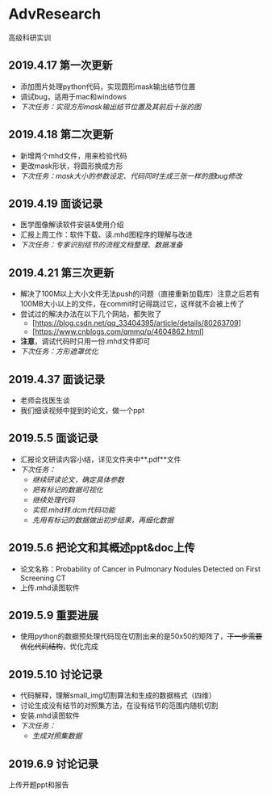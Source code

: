 # AdvResearch
高级科研实训


## 2019.4.17 第一次更新
- 添加图片处理python代码，实现圆形mask输出结节位置
- 调试bug，适用于mac和windows
- *下次任务：实现方形mask输出结节位置及其前后十张的图*

## 2019.4.18 第二次更新

- 新增两个mhd文件，用来检验代码
- 更改mask形状，将圆形换成方形
- *下次任务：mask大小的参数设定、代码同时生成三张一样的图bug修改*

## 2019.4.19 面谈记录

- 医学图像解读软件安装&使用介绍
- 汇报上周工作：软件下载、读.mhd图程序的理解与改进
- *下次任务：专家识别结节的流程文档整理、数据准备*

## 2019.4.21 第三次更新

- 解决了100M以上大小文件无法push的问题（直接重新加载库）注意之后若有100MB大小以上的文件，在commit时记得跳过它，这样就不会被上传了
- 尝试过的解决办法在以下几个网站，都失败了
   - [<https://blog.csdn.net/qq_33404395/article/details/80263709>]
   - [<https://www.cnblogs.com/qmmq/p/4604862.html>]
- **注意**，调试代码时只用一份.mhd文件即可
- *下次任务：方形遮罩优化*

## 2019.4.37 面谈记录
- 老师会找医生谈
- 我们细读视频中提到的论文，做一个ppt

## 2019.5.5 面谈记录

- 汇报论文研读内容小结，详见文件夹中**.pdf**文件
- *下次任务：*
   - *继续研读论文，确定具体参数*
   - *把有标记的数据可视化*
   - *继续处理代码*
   - *实现.mhd转.dcm代码功能*
   - *先用有标记的数据做出初步结果，再细化数据*

## 2019.5.6 把论文和其概述ppt&doc上传
- 论文名称：Probability of Cancer in Pulmonary Nodules Detected on First Screening CT
- 上传.mhd读图软件

## 2019.5.9 重要进展

- 使用python的数据预处理代码现在切割出来的是50x50的矩阵了，~~下一步需要优化代码结构~~，优化完成

## 2019.5.10 讨论记录

- 代码解释，理解small_img切割算法和生成的数据格式（四维）
- 讨论生成没有结节的对照集方法，在没有结节的范围内随机切割
- 安装.mhd读图软件
- *下次任务：*
  - *生成对照集数据*

## 2019.6.9 讨论记录

上传开题ppt和报告